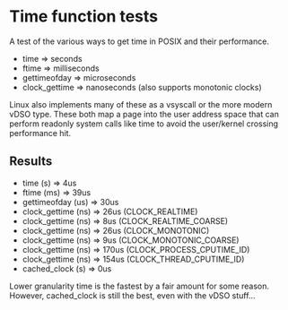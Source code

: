 # Time function tests

A test of the various ways to get time in POSIX and their performance.

 * time => seconds
 * ftime => milliseconds
 * gettimeofday => microseconds
 * clock_gettime => nanoseconds (also supports monotonic clocks)

Linux also implements many of these as a vsyscall or the more modern
vDSO type. These both map a page into the user address space that can
perform readonly system calls like time to avoid the user/kernel
crossing performance hit.

## Results

 * time          (s)  =>   4us
 * ftime         (ms) =>  39us
 * gettimeofday  (us) =>  30us
 * clock_gettime (ns) =>  26us (CLOCK_REALTIME)
 * clock_gettime (ns) =>   8us (CLOCK_REALTIME_COARSE)
 * clock_gettime (ns) =>  26us (CLOCK_MONOTONIC)
 * clock_gettime (ns) =>   9us (CLOCK_MONOTONIC_COARSE)
 * clock_gettime (ns) => 170us (CLOCK_PROCESS_CPUTIME_ID)
 * clock_gettime (ns) => 154us (CLOCK_THREAD_CPUTIME_ID)
 * cached_clock  (s)  =>   0us

Lower granularity time is the fastest by a fair amount for some
reason. However, cached_clock is still the best, even with the vDSO
stuff...

